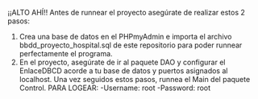 ¡¡ALTO AHÍ!! 
Antes de runnear el proyecto asegúrate de realizar estos 2 pasos:
1) Crea una base de datos en el PHPmyAdmin e importa el archivo bbdd_proyecto_hospital.sql de este
   repositorio para poder runnear perfectamente el programa.
2) En el proyecto, asegúrate de ir al paquete DAO y configurar el EnlaceDBCD acorde a tu base de
   datos y puertos asignados al localhost.
Una vez seguidos estos pasos, runnea el Main del paquete Control.
PARA LOGEAR:
  -Username: root
  -Password: root
